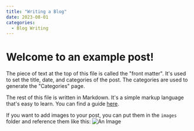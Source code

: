 ```yaml
---
title: "Writing a Blog"
date: 2023-08-01
categories: 
  - Blog Writing
---
```


# Welcome to an example post!

The piece of text at the top of this file is called the "front matter". It's used to set the title, date, and categories of the post. The categories are used to generate the "Categories" page.

The rest of this file is written in Markdown. It's a simple markup language that's easy to learn. You can find a guide [here](https://www.markdownguide.org/basic-syntax/).

If you want to add images to your post, you can put them in the `images` folder and reference them like this:
![An Image](./images/blog.jpg)
